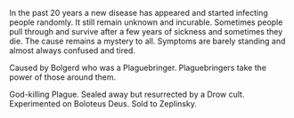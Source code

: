 In the past 20 years a new disease has appeared and started infecting people randomly. It still remain unknown and incurable. Sometimes people pull through and survive after a few years of sickness and sometimes they die. The cause remains a mystery to all. Symptoms are barely standing and almost always confused and tired.

Caused by Bolgerd who was a Plaguebringer. Plaguebringers take the power of those around them.

God-killing Plague. Sealed away but resurrected by a Drow cult. Experimented on Boloteus Deus. Sold to Zeplinsky.